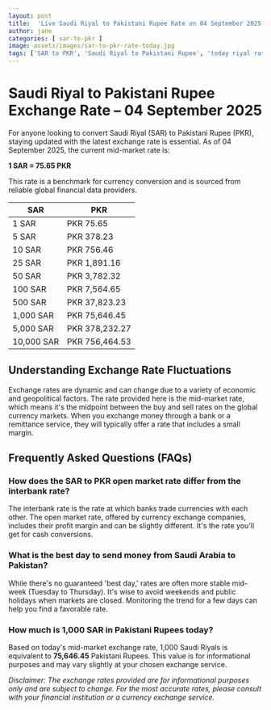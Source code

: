 ```yaml
---
layout: post
title:  'Live Saudi Riyal to Pakistani Rupee Rate on 04 September 2025'
author: jane
categories: [ sar-to-pkr ]
image: assets/images/sar-to-pkr-rate-today.jpg
tags: ['SAR to PKR', 'Saudi Riyal to Pakistani Rupee', 'today riyal rate in pakistan', 'saudi riyal rate', 'open market riyal rate']
---
```


# Saudi Riyal to Pakistani Rupee Exchange Rate – 04 September 2025

For anyone looking to convert Saudi Riyal (SAR) to Pakistani Rupee (PKR), staying updated with the latest exchange rate is essential. As of 04 September 2025, the current mid-market rate is:

**1 SAR = 75.65 PKR**

This rate is a benchmark for currency conversion and is sourced from reliable global financial data providers.

| SAR | PKR |
| --- | --- |
| 1 SAR | PKR 75.65 |
| 5 SAR | PKR 378.23 |
| 10 SAR | PKR 756.46 |
| 25 SAR | PKR 1,891.16 |
| 50 SAR | PKR 3,782.32 |
| 100 SAR | PKR 7,564.65 |
| 500 SAR | PKR 37,823.23 |
| 1,000 SAR | PKR 75,646.45 |
| 5,000 SAR | PKR 378,232.27 |
| 10,000 SAR | PKR 756,464.53 |


## Understanding Exchange Rate Fluctuations

Exchange rates are dynamic and can change due to a variety of economic and geopolitical factors. The rate provided here is the mid-market rate, which means it's the midpoint between the buy and sell rates on the global currency markets. When you exchange money through a bank or a remittance service, they will typically offer a rate that includes a small margin.

## Frequently Asked Questions (FAQs)

### How does the SAR to PKR open market rate differ from the interbank rate?

The interbank rate is the rate at which banks trade currencies with each other. The open market rate, offered by currency exchange companies, includes their profit margin and can be slightly different. It's the rate you'll get for cash conversions.

### What is the best day to send money from Saudi Arabia to Pakistan?

While there's no guaranteed 'best day,' rates are often more stable mid-week (Tuesday to Thursday). It's wise to avoid weekends and public holidays when markets are closed. Monitoring the trend for a few days can help you find a favorable rate.

### How much is 1,000 SAR in Pakistani Rupees today?

Based on today's mid-market exchange rate, 1,000 Saudi Riyals is equivalent to **75,646.45** Pakistani Rupees. This value is for informational purposes and may vary slightly at your chosen exchange service.



*Disclaimer: The exchange rates provided are for informational purposes only and are subject to change. For the most accurate rates, please consult with your financial institution or a currency exchange service.*
